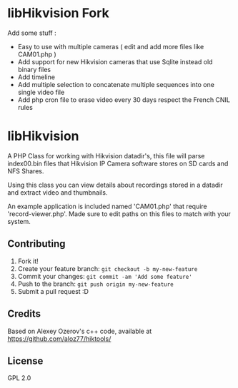 # libHikvision Fork
Add some stuff :
  - Easy to use with multiple cameras ( edit and add more files like CAM01.php )
  - Add support for new Hikvision cameras that use Sqlite instead old binary files
  - Add timeline
  - Add multiple selection to concatenate multiple sequences into one single video file
  - Add php cron file to erase video every 30 days respect the French CNIL rules

# libHikvision
A PHP Class for working with Hikvision datadir's, this file will parse index00.bin files that Hikvision IP Camera software 
stores on SD cards and NFS Shares.

Using this class you can view details about recordings stored in a datadir and extract video and thumbnails.

An example application is included named 'CAM01.php' that require 'record-viewer.php'. Made sure to edit paths on this files to match with your system.

## Contributing

1. Fork it!
2. Create your feature branch: `git checkout -b my-new-feature`
3. Commit your changes: `git commit -am 'Add some feature'`
4. Push to the branch: `git push origin my-new-feature`
5. Submit a pull request :D


## Credits

Based on Alexey Ozerov's c++ code, available at https://github.com/aloz77/hiktools/


## License

GPL 2.0
